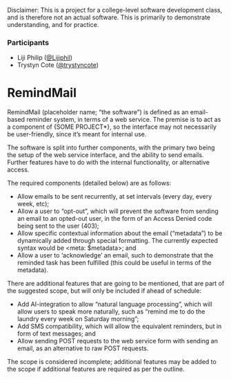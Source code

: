 Disclaimer: This is a project for a college-level software development class, and is therefore not an actual software. This is primarily to demonstrate understanding, and for practice.

### Participants
- Liji Philip ([@Lijiphil](https://github.com/Lijiphil))
- Trystyn Cote ([@trystyncote](https://github.com/trystyncote))

# RemindMail

RemindMail (placeholder name; “the software”) is defined as an email-based reminder system, in terms of a web service. The premise is to act as a component of {SOME PROJECT*}, so the interface may not necessarily be user-friendly, since it’s meant for internal use.

The software is split into further components, with the primary two being the setup of the web service interface, and the ability to send emails. Further features have to do with the internal functionality, or alternative access.

The required components (detailed below) are as follows:

- Allow emails to be sent recurrently, at set intervals (every day, every week, etc);
- Allow a user to “opt-out”, which will prevent the software from sending an email to an opted-out user, in the form of an Access Denied code being sent to the user (403);
- Allow specific contextual information about the email (“metadata”) to be dynamically added through special formatting. The currently expected syntax would be <meta: $metadata>; and
- Allow a user to ‘acknowledge’ an email, such to demonstrate that the reminded task has been fulfilled (this could be useful in terms of the metadata).

There are additional features that are going to be mentioned, that are part of the suggested scope, but will only be included if ahead of schedule:

- Add AI-integration to allow “natural language processing”, which will allow users to speak more naturally, such as “remind me to do the laundry every week on Saturday morning”;
- Add SMS compatibility, which will allow the equivalent reminders, but in form of text messages; and
- Allow sending POST requests to the web service form with sending an email, as an alternative to raw POST requests.

The scope is considered incomplete; additional features may be added to the scope if additional features are required as per the outline.
